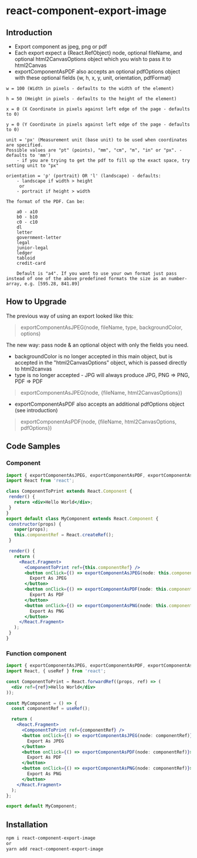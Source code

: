 # react-component-export-image

## Introduction

- Export component as jpeg, png or pdf
- Each export expect a {React.RefObject} node, optional fileName, and optional html2CanvasOptions object which you wish to pass it to html2Canvas
- exportComponentAsPDF also accepts an optional pdfOptions object with these optional fields {w, h, x, y, unit, orientation, pdfFormat}
```
w = 100 (Width in pixels - defaults to the width of the element)

h = 50 (Height in pixels - defaults to the height of the element)

x = 0 (X Coordinate in pixels against left edge of the page - defaults to 0)

y = 0 (Y Coordinate in pixels against left edge of the page - defaults to 0)

unit = 'px' (Measurement unit (base unit) to be used when coordinates are specified.
Possible values are "pt" (points), "mm", "cm", "m", "in" or "px". - defaults to 'mm')
    - if you are trying to get the pdf to fill up the exact space, try setting unit to "px"

orientation = 'p' (portrait) OR 'l' (landscape) - defaults: 
    - landscape if width > height
     or 
    - portrait if height > width

The format of the PDF. Can be:

    a0 - a10
    b0 - b10
    c0 - c10
    dl
    letter
    government-letter
    legal
    junior-legal
    ledger
    tabloid
    credit-card

    Default is "a4". If you want to use your own format just pass instead of one of the above predefined formats the size as an number-array, e.g. [595.28, 841.89]
```

## How to Upgrade
The previous way of using an export looked like this: 
> exportComponentAsJPEG(node, fileName, type, backgroundColor, options)

The new way: pass node & an optional object with only the fields you need. 
- backgroundColor is no longer accepted in this main object, but is accepted in the "html2CanvasOptions" object, which is passed directly to html2canvas
- type is no longer accepted - JPG will always produce JPG, PNG => PNG, PDF => PDF

> exportComponentAsJPEG(node, {fileName, html2CanvasOptions})

- exportComponentAsPDF also accepts an additional pdfOptions object (see introduction)

> exportComponentAsPDF(node, {fileName, html2CanvasOptions, pdfOptions})

## Code Samples

### Component
 ```jsx
import { exportComponentAsJPEG, exportComponentAsPDF, exportComponentAsPNG } from 'react-component-export-image';
import React from 'react';

class ComponentToPrint extends React.Component {
  render() {
    return <div>Hello World</div>;
  }
}
export default class MyComponent extends React.Component {
  constructor(props) {
    super(props);
    this.componentRef = React.createRef();
  }

  render() {
    return (
      <React.Fragment>
        <ComponentToPrint ref={this.componentRef} />
        <button onClick={() => exportComponentAsJPEG(node: this.componentRef)}>
          Export As JPEG
        </button>
        <button onClick={() => exportComponentAsPDF(node: this.componentRef)}>
          Export As PDF
        </button>
        <button onClick={() => exportComponentAsPNG(node: this.componentRef)}>
          Export As PNG
        </button>
      </React.Fragment>
    );
  }
}
```
### Function component
```jsx
import { exportComponentAsJPEG, exportComponentAsPDF, exportComponentAsPNG } from 'react-component-export-image';
import React, { useRef } from 'react';

const ComponentToPrint = React.forwardRef((props, ref) => (
  <div ref={ref}>Hello World</div>
));

const MyComponent = () => {
  const componentRef = useRef();

  return (
    <React.Fragment>
      <ComponentToPrint ref={componentRef} />
      <button onClick={() => exportComponentAsJPEG(node: componentRef)}>
        Export As JPEG
      </button>
      <button onClick={() => exportComponentAsPDF(node: componentRef)}>
        Export As PDF
      </button>
      <button onClick={() => exportComponentAsPNG(node: componentRef)}>
        Export As PNG
      </button>
    </React.Fragment>
  );
};

export default MyComponent;
```

## Installation

```bash
npm i react-component-export-image
or
yarn add react-component-export-image
```
